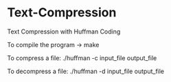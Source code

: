 # Text-Compression

Text Compression with Huffman Coding

To compile the program -> make

To compress a file: ./huffman -c input_file output_file

To decompress a file: ./huffman -d input_file output_file

